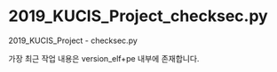 # 2019_KUCIS_Project_checksec.py
2019_KUCIS_Project - checksec.py

가장 최근 작업 내용은 version_elf+pe 내부에 존재합니다.

